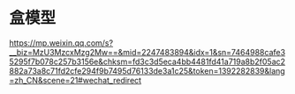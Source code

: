 # 盒模型
https://mp.weixin.qq.com/s?__biz=MzU3MzcxMzg2Mw==&mid=2247483894&idx=1&sn=7464988cafe35295f7b078c257b3156e&chksm=fd3c3d5eca4bb4481fd41a719a8b2f05ac2882a73a8c71fd2cfe294f9b7495d76133de3a1c25&token=1392282839&lang=zh_CN&scene=21#wechat_redirect